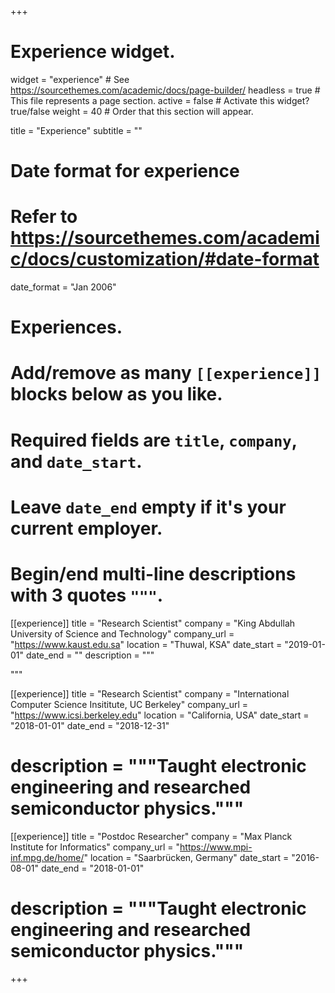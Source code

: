 +++
# Experience widget.
widget = "experience"  # See https://sourcethemes.com/academic/docs/page-builder/
headless = true  # This file represents a page section.
active = false  # Activate this widget? true/false
weight = 40  # Order that this section will appear.

title = "Experience"
subtitle = ""

  
# Date format for experience
#   Refer to https://sourcethemes.com/academic/docs/customization/#date-format
date_format = "Jan 2006"

# Experiences.
#   Add/remove as many `[[experience]]` blocks below as you like.
#   Required fields are `title`, `company`, and `date_start`.
#   Leave `date_end` empty if it's your current employer.
#   Begin/end multi-line descriptions with 3 quotes `"""`.
[[experience]]
  title = "Research Scientist"
  company = "King Abdullah University of Science and Technology"
  company_url = "https://www.kaust.edu.sa"
  location = "Thuwal, KSA"
  date_start = "2019-01-01"
  date_end = ""
  description = """


  """

[[experience]]
  title = "Research Scientist"
  company = "International Computer Science Insititute, UC Berkeley"
  company_url = "https://www.icsi.berkeley.edu"
  location = "California, USA"
  date_start = "2018-01-01"
  date_end = "2018-12-31"
 # description = """Taught electronic engineering and researched semiconductor physics."""
  

[[experience]]
  title = "Postdoc Researcher"
  company = "Max Planck Institute for Informatics"
  company_url = "https://www.mpi-inf.mpg.de/home/"
  location = "Saarbrücken, Germany"
  date_start = "2016-08-01"
  date_end = "2018-01-01"
 # description = """Taught electronic engineering and researched semiconductor physics."""
  

+++
